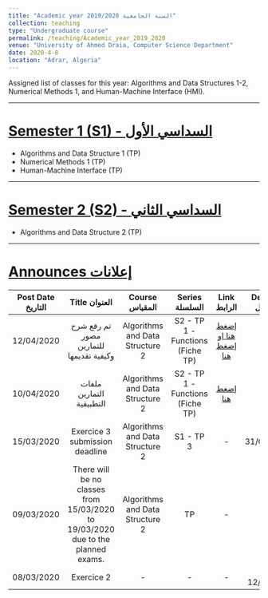 ```yaml
---
title: "Academic year 2019/2020 السنة الجامعية"
collection: teaching
type: "Undergraduate course"
permalink: /teaching/Academic_year_2019_2020
venue: "University of Ahmed Draia, Computer Science Department"
date: 2020-4-8
location: "Adrar, Algeria"
---
```


Assigned list of classes for this year: Algorithms and Data Structures 1-2, Numerical Methods 1, and Human-Machine Interface (HMI).

***

[Semester 1 (S1) - السداسي الأول](/teaching_content/academic_year_2019_2020/2019-2020-1st-semester-teaching)
======

* Algorithms and Data Structure 1 (TP)
* Numerical Methods 1 (TP)
* Human-Machine Interface (TP)

***

[Semester 2 (S2) - السداسي الثاني](/teaching_content/academic_year_2019_2020/2019-2020-2nd-semester-teaching)
======

* Algorithms and Data Structure 2 (TP)
    
    
***

[Announces إعلانات]()
======

|Post Date التاريخ| Title العنوان| Course المقياس| Series السلسلة| Link الرابط| Deadline آخر أجل|
|:----------------:|:---------------------:|:-----------------------:|:----------------------:|:--------------------:|:--------------:|
|12/04/2020|تم رفع شرح مصور للتمارين  وكيفية تقديمها|Algorithms and Data Structure 2|S2 - TP 1 - Functions (Fiche TP)| [إضغط هنا ](https://drive.google.com/file/d/1E6w6ojhqDbdDbMgkTiDOr8o9FuYBvISh/view) [او إضغط هنا ](https://www.youtube.com/watch?v=bEWbg0xvlLM)|-|
|10/04/2020|ملفات التمارين التطبيقية|Algorithms and Data Structure 2|S2 - TP 1 - Functions (Fiche TP)|[إضغط هنا](https://elearning.univ-adrar.dz/course/view.php?id=266)|-|
|15/03/2020|Exercice 3 submission deadline|Algorithms and Data Structure 2|S1 - TP 3| - |31/03/2020|
|09/03/2020|There will be no classes from 15/03/2020 to 19/03/2020 due to the planned exams.| Algorithms and Data Structure 2 | TP |-|-|
|08/03/2020|Exercice 2|-|-|-|8-12/3/2020|

